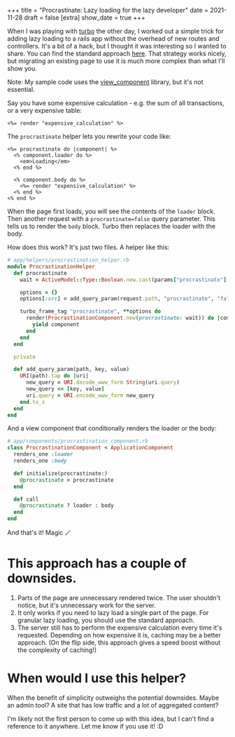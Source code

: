 +++
title = "Procrastinate: Lazy loading for the lazy developer"
date = 2021-11-28
draft = false
[extra]
show_date = true
+++

When I was playing with [turbo](https://turbo.hotwired.dev/) the other day, I worked out a simple trick for adding lazy loading to a rails app without the overhead of new routes and controllers. It's a bit of a hack, but I thought it was interesting so I wanted to share. You can find the standard approach [here](https://boringrails.com/tips/turboframe-lazy-load-skeleton). That strategy works nicely, but migrating an existing page to use it is much more complex than what I'll show you.

Note: My sample code uses the [view_component](https://viewcomponent.org/) library, but it's not essential.

Say you have some expensive calculation - e.g. the sum of all transactions, or a very expensive table:

```erb
<%= render "expensive_calculation" %>
```

The `procrastinate` helper lets you rewrite your code like:
```erb
<%= procrastinate do |component| %>
  <% component.loader do %>
    <em>Loading</em>
  <% end %>

  <% component.body do %>
    <%= render "expensive_calculation" %>
  <% end %>
<% end %>
```

When the page first loads, you will see the contents of the `loader` block. Then another request with a `procrastinate=false` query parameter. This tells us to render the `body` block. Turbo then replaces the loader with the body.

How does this work? It's just two files. A helper like this: 

```ruby
# app/helpers/procrastination_helper.rb
module ProcrastinationHelper
  def procrastinate
    wait = ActiveModel::Type::Boolean.new.cast(params["procrastinate"] || true)

    options = {}
    options[:src] = add_query_param(request.path, "procrastinate", "false") if wait

    turbo_frame_tag "procrastinate", **options do
      render(ProcrastinationComponent.new(procrastinate: wait)) do |component|
        yield component
      end
    end
  end

  private

  def add_query_param(path, key, value)
    URI(path).tap do |uri|
      new_query = URI.decode_www_form String(uri.query)
      new_query << [key, value]
      uri.query = URI.encode_www_form new_query
    end.to_s
  end
end
```

And a view component that conditionally renders the loader or the body:

```ruby
# app/components/procrastination_component.rb
class ProcrastinationComponent < ApplicationComponent
  renders_one :loader
  renders_one :body

  def initialize(procrastinate:)
    @procrastinate = procrastinate
  end

  def call
    @procrastinate ? loader : body
  end
end
```
And that's it! Magic 🪄

# This approach has a couple of downsides.
1. Parts of the page are unnecessary rendered twice. The user shouldn't notice, but it's unnecessary work for the server.
2. It only works if you need to lazy load a single part of the page. For granular lazy loading, you should use the standard approach.
3. The server still has to perform the expensive calculation every time it's requested. Depending on how expensive it is, caching may be a better approach. (On the flip side, this approach gives a speed boost without the complexity of caching!)

# When would I use this helper? 
When the benefit of simplicity outweighs the potential downsides. Maybe an admin tool? A site that has low traffic and a lot of aggregated content?

I'm likely not the first person to come up with this idea, but I can't find a reference to it anywhere. Let me know if you use it! :D
